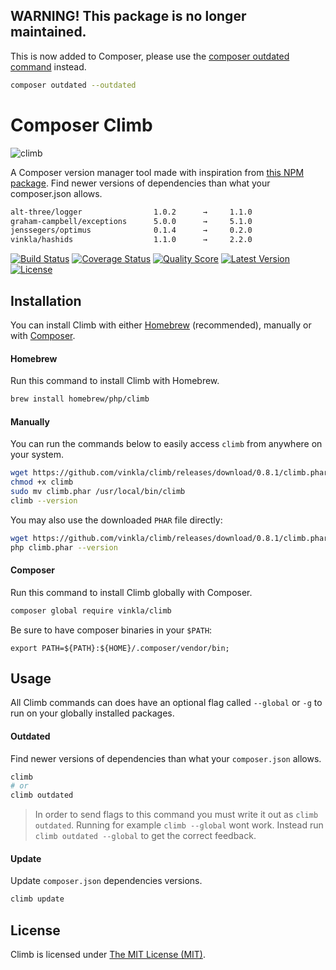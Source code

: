 ## WARNING! This package is no longer maintained.

This is now added to Composer, please use the [composer outdated command](https://vinkla.com/2016/composer-outdated/) instead.

```sh
composer outdated --outdated
```

# Composer Climb

![climb](https://cloud.githubusercontent.com/assets/499192/11169131/34667b2c-8baf-11e5-99d7-88c2e4cb0330.png)

A Composer version manager tool made with inspiration from [this NPM package](https://www.npmjs.com/package/npm-check-updates). Find newer versions of dependencies than what your composer.json allows.

```bash
alt-three/logger                1.0.2      →     1.1.0
graham-campbell/exceptions      5.0.0      →     5.1.0
jenssegers/optimus              0.1.4      →     0.2.0
vinkla/hashids                  1.1.0      →     2.2.0
```

[![Build Status](https://img.shields.io/travis/vinkla/climb/master.svg?style=flat)](https://travis-ci.org/vinkla/climb)
[![Coverage Status](https://img.shields.io/scrutinizer/coverage/g/vinkla/climb.svg?style=flat)](https://scrutinizer-ci.com/g/vinkla/climb/code-structure)
[![Quality Score](https://img.shields.io/scrutinizer/g/vinkla/climb.svg?style=flat)](https://scrutinizer-ci.com/g/vinkla/climb)
[![Latest Version](https://img.shields.io/github/release/vinkla/climb.svg?style=flat)](https://github.com/vinkla/climb/releases)
[![License](https://img.shields.io/packagist/l/vinkla/climb.svg?style=flat)](https://packagist.org/packages/vinkla/climb)

## Installation

You can install Climb with either [Homebrew](http://brew.sh/) (recommended), manually or with [Composer](https://getcomposer.org/).

#### Homebrew

Run this command to install Climb with Homebrew.

```bash
brew install homebrew/php/climb
```

#### Manually

You can run the commands below to easily access `climb` from anywhere on your system.

```bash
wget https://github.com/vinkla/climb/releases/download/0.8.1/climb.phar
chmod +x climb
sudo mv climb.phar /usr/local/bin/climb
climb --version
```

You may also use the downloaded `PHAR` file directly:

```bash
wget https://github.com/vinkla/climb/releases/download/0.8.1/climb.phar
php climb.phar --version
```

#### Composer

Run this command to install Climb globally with Composer.
```bash
composer global require vinkla/climb
```

Be sure to have composer binaries in your `$PATH`:
```
export PATH=${PATH}:${HOME}/.composer/vendor/bin;
```

## Usage

All Climb commands can does have an optional flag called `--global` or `-g` to run on your globally installed packages.

#### Outdated

Find newer versions of dependencies than what your `composer.json` allows.
```bash
climb
# or
climb outdated
```

> In order to send flags to this command you must write it out as `climb outdated`. Running for example `climb --global` wont work. Instead run `climb outdated --global` to get the correct feedback.

#### Update

Update `composer.json` dependencies versions.
```bash
climb update
```

## License

Climb is licensed under [The MIT License (MIT)](LICENSE).
